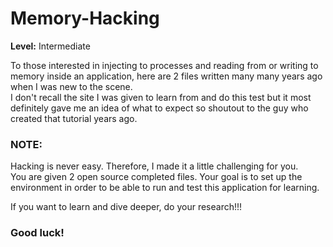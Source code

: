 # Memory-Hacking
**Level:** Intermediate

To those interested in injecting to processes and reading from or writing to memory inside an application, here are 2 files written many many years ago when I was new to the scene.  
I don't recall the site I was given to learn from and do this test but it most definitely gave me an idea of what to expect so shoutout to the guy who created that tutorial years ago.

### NOTE:  
Hacking is never easy. Therefore, I made it a little challenging for you.  
You are given 2 open source completed files. Your goal is to set up the environment in order to be able to run and test this application for learning.

If you want to learn and dive deeper, do your research!!!

### Good luck!
